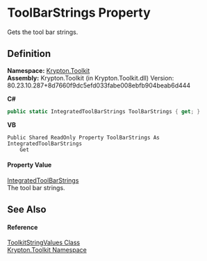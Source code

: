 # ToolBarStrings Property


Gets the tool bar strings.



## Definition
**Namespace:** <a href="79d2eac2-21f4-54ff-7552-b20c33c30600.md">Krypton.Toolkit</a>  
**Assembly:** Krypton.Toolkit (in Krypton.Toolkit.dll) Version: 80.23.10.287+8d7660f9dc5efd033fabe008ebfb904beab6d444

**C#**
``` C#
public static IntegratedToolBarStrings ToolBarStrings { get; }
```
**VB**
``` VB
Public Shared ReadOnly Property ToolBarStrings As IntegratedToolBarStrings
	Get
```



#### Property Value
<a href="76a5fa9c-c00e-516d-cc0a-256c4c05730c.md">IntegratedToolBarStrings</a>  
The tool bar strings.

## See Also


#### Reference
<a href="17eaa1c0-4744-e2c6-9ebe-b78766940617.md">ToolkitStringValues Class</a>  
<a href="79d2eac2-21f4-54ff-7552-b20c33c30600.md">Krypton.Toolkit Namespace</a>  
